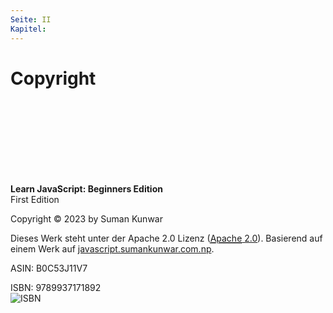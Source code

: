 ```yaml
---
Seite: II
Kapitel: 
---
```


# Copyright

<br/>
<br/>
<br/>
<br/>
<br/>
<br/>
<br/>


**Learn JavaScript: Beginners Edition**  
First Edition

Copyright © 2023 by Suman Kunwar




Dieses Werk steht unter der Apache 2.0 Lizenz ([<abbr title="Apache">Apache</abbr> 2.0](http://www.apache.org/licenses/LICENSE-2.0)).
Basierend auf einem Werk auf [javascript.sumankunwar.com.np](https://javascript.sumankunwar.com.np/).

ASIN: B0C53J11V7

ISBN: 9789937171892
<br/>
![ISBN](../.gitbook/assets/isbn.png)



